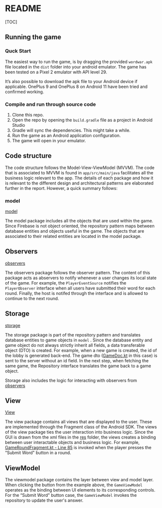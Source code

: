 # README

[TOC]

## Running the game
### Quck Start

The easiest way to run the game, is by dragging the provided `wordwar.apk` file located in the `dist` folder into your android emulator. The game has been tested on a Pixel 2 emulator with API level 29.

It’s also possible to download the apk file to your Android device if applicable. OnePlus 9 and OnePlus 8 on Android 11 have been tried and confirmed working.

### Compile and run through source code

1. Clone this repo.
2. Open the repo by opening the `build.gradle` file as a project in Android Studio
3. Gradle will sync the dependencies. This might take a while.
4. Run the game as an Android application configuration.
5. The game will open in your emulator.

## Code structure


The code structure follows the Model-View-ViewModel (MVVM). The code that is associated to MVVM  is found in `app/src/main/java` facilitates all the business logic relevant to the app. The details of each package and how it is relevant to the different design and architectural patterns are elaborated further in the report. However, a quick summary follows:

### model


[model](https://github.com/mathisfo/shower-post/tree/main/app/src/main/java/com/progark/gameofwits/model)

The model package includes all the objects that are used within the game. Since Firebase is not object oriented, the repository pattern maps between database entities and objects useful in the game. The objects that are associated to their related entities are located in the model package.

## Observers


[observers](https://github.com/mathisfo/shower-post/tree/main/app/src/main/java/com/progark/gameofwits/observers)

The observers package follows the observer pattern. The content of this package acts as abservers to notify whenever a user changes its local state of the game. For example, the `PlayerEventSource` notifies the `PlayerObserver` interface when all users have submitted their word for each round. Finally, the host is notifed through the interface and is allowed to continue to the next round.

## Storage


[storage](https://github.com/mathisfo/shower-post/tree/main/app/src/main/java/com/progark/gameofwits/storage)

The storage package is part of the repository pattern and translates database entities to game objects in `model` . Since the database entity and game object do not always strictly inherit all fields, a data transferable object (DTO) is created. For example, when a new game is created, the id of the lobby is generated back-end. The game dto ([GameDoc.kt](https://github.com/mathisfo/shower-post/blob/main/app/src/main/java/com/progark/gameofwits/storage/documents/GameDoc.kt) in this case) is sent to the server without an id field. In the next step, when fetching the same game, the Repository interface translates the game back to a game object.

Storage also includes the logic for interacting with observers from [observers](https://github.com/mathisfo/shower-post/tree/main/app/src/main/java/com/progark/gameofwits/observers)

## View


[View](https://github.com/mathisfo/shower-post/tree/main/app/src/main/java/com/progark/gameofwits/view)

The view package contains all views that are displayed to the user. These are implemented through the Fragment class of the Android SDK. The views of the view package ties the user interaction into business logic. Since the GUI is drawn from the xml files in the [res](https://github.com/mathisfo/shower-post/tree/main/app/src/main/res/layout) folder, the views creates a binding between user interactable objects and business logic. For example, [GameRoundFragment.kt - Line 85](https://github.com/mathisfo/shower-post/blob/main/app/src/main/java/com/progark/gameofwits/view/GameRoundFragment.kt#L85) is invoked when the player presses the “Submit Word" button in a round. 

## ViewModel


The viewmodel package contains the layer between view and model layer. When clicking the button from the example above, the `GameViewModel` operates as the binding between UI elements to its corresponding controls. For the “Submit Word" button case, the `GameViewModel` invokes the repository to update the user's answer.
